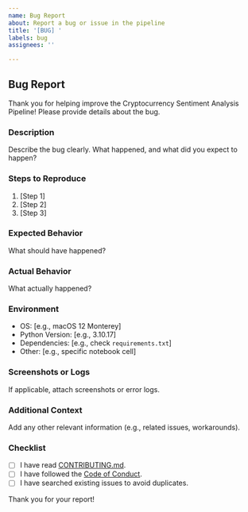 ```yaml
---
name: Bug Report
about: Report a bug or issue in the pipeline
title: '[BUG] '
labels: bug
assignees: ''

---
```


## Bug Report

Thank you for helping improve the Cryptocurrency Sentiment Analysis Pipeline! Please provide details about the bug.

### Description
Describe the bug clearly. What happened, and what did you expect to happen?

### Steps to Reproduce
1. [Step 1]
2. [Step 2]
3. [Step 3]

### Expected Behavior
What should have happened?

### Actual Behavior
What actually happened?

### Environment
- OS: [e.g., macOS 12 Monterey]
- Python Version: [e.g., 3.10.17]
- Dependencies: [e.g., check `requirements.txt`]
- Other: [e.g., specific notebook cell]

### Screenshots or Logs
If applicable, attach screenshots or error logs.

### Additional Context
Add any other relevant information (e.g., related issues, workarounds).

### Checklist
- [ ] I have read [CONTRIBUTING.md](../CONTRIBUTING.md).
- [ ] I have followed the [Code of Conduct](../CODE_OF_CONDUCT.md).
- [ ] I have searched existing issues to avoid duplicates.

Thank you for your report!
